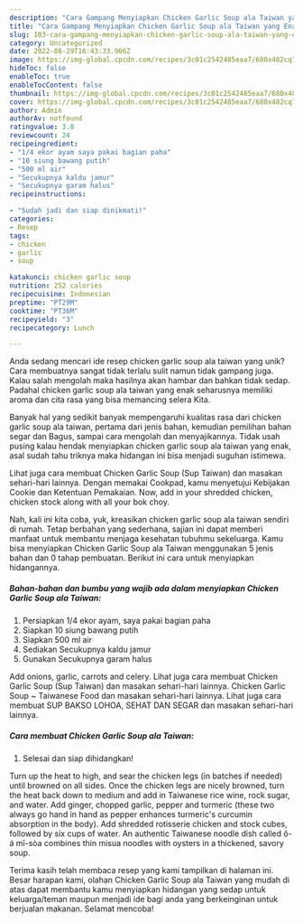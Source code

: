 ```yaml
---
description: "Cara Gampang Menyiapkan Chicken Garlic Soup ala Taiwan yang Enak"
title: "Cara Gampang Menyiapkan Chicken Garlic Soup ala Taiwan yang Enak"
slug: 103-cara-gampang-menyiapkan-chicken-garlic-soup-ala-taiwan-yang-enak
category: Uncategorized
date: 2022-08-29T16:43:33.906Z
image: https://img-global.cpcdn.com/recipes/3c01c2542485eaa7/680x482cq70/chicken-garlic-soup-ala-taiwan-foto-resep-utama.jpg
hideToc: false
enableToc: true
enableTocContent: false
thumbnail: https://img-global.cpcdn.com/recipes/3c01c2542485eaa7/680x482cq70/chicken-garlic-soup-ala-taiwan-foto-resep-utama.jpg
cover: https://img-global.cpcdn.com/recipes/3c01c2542485eaa7/680x482cq70/chicken-garlic-soup-ala-taiwan-foto-resep-utama.jpg
author: Admin
authorAv: notfound
ratingvalue: 3.8
reviewcount: 24
recipeingredient:
- "1/4 ekor ayam saya pakai bagian paha"
- "10 siung bawang putih"
- "500 ml air"
- "Secukupnya kaldu jamur"
- "Secukupnya garam halus"
recipeinstructions:

- "Sudah jadi dan siap dinikmati!"
categories:
- Resep
tags:
- chicken
- garlic
- soup

katakunci: chicken garlic soup 
nutrition: 252 calories
recipecuisine: Indonesian
preptime: "PT29M"
cooktime: "PT36M"
recipeyield: "3"
recipecategory: Lunch

---
```





Anda sedang mencari ide resep chicken garlic soup ala taiwan yang unik? Cara membuatnya sangat tidak terlalu sulit namun tidak gampang juga. Kalau salah mengolah maka hasilnya akan hambar dan bahkan tidak sedap. Padahal chicken garlic soup ala taiwan yang enak seharusnya memiliki aroma dan cita rasa yang bisa memancing selera Kita.





Banyak hal yang sedikit banyak mempengaruhi kualitas rasa dari chicken garlic soup ala taiwan, pertama dari jenis bahan, kemudian pemilihan bahan segar dan Bagus, sampai cara mengolah dan menyajikannya. Tidak usah pusing kalau hendak menyiapkan chicken garlic soup ala taiwan yang enak,      asal sudah tahu triknya maka hidangan ini bisa menjadi suguhan istimewa.














Lihat juga cara membuat Chicken Garlic Soup (Sup Taiwan) dan masakan sehari-hari lainnya. Dengan memakai Cookpad, kamu menyetujui Kebijakan Cookie dan Ketentuan Pemakaian. Now, add in your shredded chicken, chicken stock along with all your bok choy.






Nah, kali ini kita coba, yuk, kreasikan chicken garlic soup ala taiwan sendiri di rumah. Tetap berbahan yang sederhana, sajian ini dapat memberi manfaat untuk membantu menjaga kesehatan tubuhmu sekeluarga. Kamu bisa menyiapkan Chicken Garlic Soup ala Taiwan menggunakan 5 jenis bahan dan 0 tahap pembuatan. Berikut ini cara untuk menyiapkan hidangannya.

<!--inarticleads1-->

##### Bahan-bahan dan bumbu yang wajib ada dalam menyiapkan Chicken Garlic Soup ala Taiwan:

1. Persiapkan 1/4 ekor ayam, saya pakai bagian paha
1. Siapkan 10 siung bawang putih
1. Siapkan 500 ml air
1. Sediakan Secukupnya kaldu jamur
1. Gunakan Secukupnya garam halus


Add onions, garlic, carrots and celery. Lihat juga cara membuat Chicken Garlic Soup (Sup Taiwan) dan masakan sehari-hari lainnya. Chicken Garlic Soup ~ Taiwanese Food dan masakan sehari-hari lainnya. Lihat juga cara membuat SUP BAKSO LOHOA, SEHAT DAN SEGAR dan masakan sehari-hari lainnya. 

<!--inarticleads2-->

##### Cara membuat Chicken Garlic Soup ala Taiwan:


1. Selesai dan siap dihidangkan!

Turn up the heat to high, and sear the chicken legs (in batches if needed) until browned on all sides. Once the chicken legs are nicely browned, turn the heat back down to medium and add in Taiwanese rice wine, rock sugar, and water. Add ginger, chopped garlic, pepper and turmeric (these two always go hand in hand as pepper enhances turmeric&#39;s curcumin absorption in the body). Add shredded rotisserie chicken and stock cubes, followed by six cups of water. An authentic Taiwanese noodle dish called ô-á mī-sòa combines thin misua noodles with oysters in a thickened, savory soup. 

Terima kasih telah membaca resep yang kami tampilkan di halaman ini. Besar harapan kami, olahan Chicken Garlic Soup ala Taiwan yang mudah di atas dapat membantu kamu menyiapkan hidangan yang sedap untuk keluarga/teman maupun menjadi ide bagi anda yang berkeinginan untuk berjualan makanan. Selamat mencoba!
